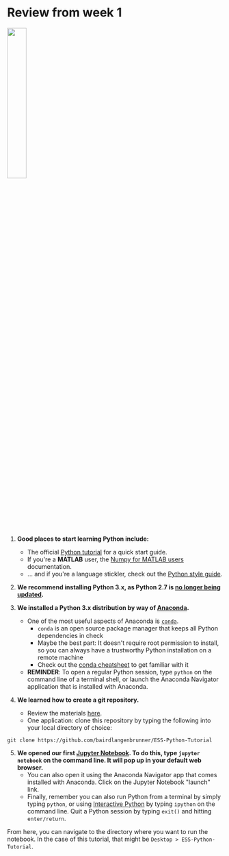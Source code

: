 # Review from week 1

<!--   ![Guido van Rossum, Python creator](./guido.jpg) -->

<img src="./guido.jpg" width="30%">

1. **Good places to start learning Python include:**
    * The official [Python tutorial][python tutorial link] for a quick start guide.
    * If you're a __MATLAB__ user, the [Numpy for MATLAB users][numpy for matlab link] documentation.
    * ... and if you're a language stickler, check out the [Python style guide][pep 8 link].


2. **We recommend installing Python 3.x, as Python 2.7 is [no longer being updated][python 2 vs 3 link].**


3. **We installed a Python 3.x distribution by way of [Anaconda][anaconda link].**
    * One of the most useful aspects of Anaconda is [`conda`][conda link].
        * `conda` is an open source package manager that keeps all Python dependencies in check
        * Maybe the best part:  It doesn't require root permission to install, so you can always have a trustworthy Python installation on a remote machine
        * Check out the [conda cheatsheet][conda cheatsheet link] to get familiar with it
    * __REMINDER__: To open a regular Python session, type `python` on the command line of a terminal shell, or launch the Anaconda Navigator application that is installed with Anaconda.


4. **We learned how to create a git repository.**
    * Review the materials [here](https://github.com/bairdlangenbrunner/ESS-Python-Tutorial/tree/master/materials/week1).
    * One application:  clone this repository by typing the following into your local directory of choice:

```git clone https://github.com/bairdlangenbrunner/ESS-Python-Tutorial```


5. **We opened our first [Jupyter Notebook][what is jupyter notebook link].  To do this, type `jupyter notebook` on the command line.  It will pop up in your default web browser.**
    * You can also open it using the Anaconda Navigator app that comes installed with Anaconda.  Click on the Jupyter Notebook "launch" link.
    * Finally, remember you can also run Python from a terminal by simply typing `python`, or using [Interactive Python][interactive python link] by typing `ipython` on the command line.  Quit a Python session by typing `exit()` and hitting `enter/return`.

From here, you can navigate to the directory where you want to run the notebook.  In the case of this tutorial, that might be `Desktop > ESS-Python-Tutorial`.


[python tutorial link]: https://docs.python.org/3/tutorial/

[numpy for matlab link]: https://docs.scipy.org/doc/numpy-1.15.0/user/numpy-for-matlab-users.html

[pep 8 link]: https://www.python.org/dev/peps/pep-0008/

[python 2 vs 3 link]: https://wiki.python.org/moin/Python2orPython3

[anaconda link]: https://www.anaconda.com/download/

[conda link]: https://conda.io/docs/user-guide/install/download.html

[conda cheatsheet link]: https://conda.io/docs/_downloads/conda-cheatsheet.pdf

[what is jupyter notebook link]: https://jupyter-notebook.readthedocs.io/en/stable/examples/Notebook/What%20is%20the%20Jupyter%20Notebook.html

[intro notebook link]: https://github.com/raspstephan/ESS-Python-Tutorial/blob/master/materials/week1/jupyter-intro.ipynb

[interactive python link]: https://ipython.org/
